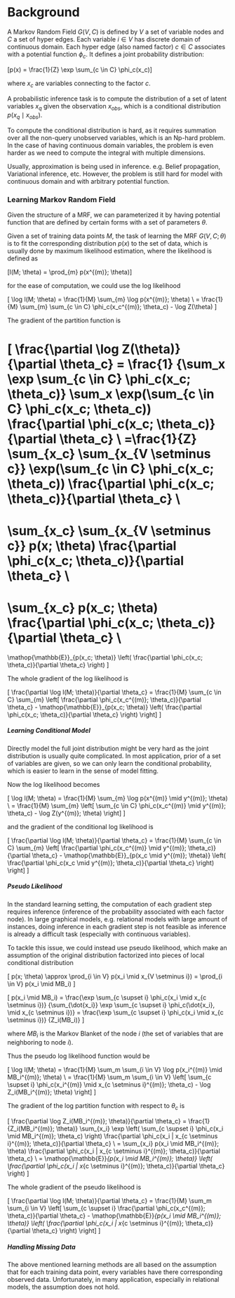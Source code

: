 # Background
A Markov Random Field $G(V, C)$ is defined by $V$ a set of variable nodes and $C$ a set of hyper edges. Each variable $i \in V$ has discrete domain of continuous domain. Each hyper edge (also named factor) $c \in C$ associates with a potential function $\phi_c$. It defines a joint probability distribution:

\[p(x) = \frac{1}{Z} \exp \sum_{c \in C} \phi_c(x_c)\]

where $x_c$ are variables connecting to the factor $c$.

A probabilistic inference task is to compute the distribution of a set of latent variables $x_{q}$ given the observation $x_{obs}$, which is a conditional distribution $p(x_{q} \mid x_{obs})$.

To compute the conditional distribution is hard, as it requires summation over all the non-query unobserved variables, which is an Np-hard problem. In the case of having continuous domain variables, the problem is even harder as we need to compute the integral with multiple dimensions.

Usually, approximation is being used in inference. e.g. Belief propagation, Variational inference, etc. However, the problem is still hard for model with continuous domain and with arbitrary potential function.

### Learning Markov Random Field
Given the structure of a MRF, we can parameterized it by having potential function that are defined by certain forms with a set of parameters $\theta$.

Given a set of training data points $M$, the task of learning the MRF $G(V,C; \theta)$ is to fit the corresponding distribution $p(x)$ to the set of data, which is usually done by maximum likelihood estimation, where the likelihood is defined as

\[l(M; \theta) = \prod_{m} p(x^{(m)}; \theta)\]

for the ease of computation, we could use the log likelihood

\[
\log l(M; \theta) = \frac{1}{M} \sum_{m} \log p(x^{(m)}; \theta) \\
= \frac{1}{M} \sum_{m} \sum_{c \in C} \phi_c(x_c^{(m)}; \theta_c) - \log Z(\theta)
\]

The gradient of the partition function is

\[
\frac{\partial \log Z(\theta)}{\partial \theta_c} =
\frac{1}
{\sum_x \exp \sum_{c \in C} \phi_c(x_c; \theta_c)}
\sum_x \exp(\sum_{c \in C} \phi_c(x_c; \theta_c))
\frac{\partial \phi_c(x_c; \theta_c)}{\partial \theta_c} \\
=\frac{1}{Z}
\sum_{x_c} \sum_{x_{V \setminus c}} \exp(\sum_{c \in C} \phi_c(x_c; \theta_c))
\frac{\partial \phi_c(x_c; \theta_c)}{\partial \theta_c} \\
=
\sum_{x_c} \sum_{x_{V \setminus c}} p(x; \theta)
\frac{\partial \phi_c(x_c; \theta_c)}{\partial \theta_c} \\
=
\sum_{x_c} p(x_c; \theta)
\frac{\partial \phi_c(x_c; \theta_c)}{\partial \theta_c} \\
=
\mathop{\mathbb{E}}_{p(x_c; \theta)}
\left(
\frac{\partial \phi_c(x_c; \theta_c)}{\partial \theta_c}
\right)
\]

The whole gradient of the log likelihood is

\[
\frac{\partial \log l(M; \theta)}{\partial \theta_c}
= \frac{1}{M} \sum_{c \in C} \sum_{m}
\left[
\frac{\partial \phi_c(x_c^{(m)}; \theta_c)}{\partial \theta_c} -
\mathop{\mathbb{E}}_{p(x_c; \theta)}
\left(
\frac{\partial \phi_c(x_c; \theta_c)}{\partial \theta_c}
\right)
\right]
\]

##### Learning Conditional Model
Directly model the full joint distribution might be very hard as the joint distribution is usually quite complicated. In most application, prior of a set of variables are given, so we can only learn the conditional probability, which is easier to learn in the sense of model fitting.

Now the log likelihood becomes

\[
\log l(M; \theta) = \frac{1}{M} \sum_{m} \log p(x^{(m)} \mid y^{(m)}; \theta) \\
= \frac{1}{M} \sum_{m}
\left[
\sum_{c \in C} \phi_c(x_c^{(m)} \mid y^{(m)}; \theta_c) - \log Z(y^{(m)}; \theta)
\right]
\]

and the gradient of the conditional log likelihood is

\[
\frac{\partial \log l(M; \theta)}{\partial \theta_c}
= \frac{1}{M} \sum_{c \in C} \sum_{m}
\left[
\frac{\partial \phi_c(x_c^{(m)} \mid y^{(m)}; \theta_c)}{\partial \theta_c} -
\mathop{\mathbb{E}}_{p(x_c \mid y^{(m)}; \theta)}
\left(
\frac{\partial \phi_c(x_c \mid y^{(m)}; \theta_c)}{\partial \theta_c}
\right)
\right]
\]

##### Pseudo Likelihood
In the standard learning setting, the computation of each gradient step requires inference (inference of the probability associated with each factor node). In large graphical models, e.g. relational models with large amount of instances, doing inference in each gradient step is not feasible as inference is already a difficult task (especially with continuous variables).

To tackle this issue, we could instead use pseudo likelihood, which make an assumption of the original distribution factorized into pieces of local conditional distribution

\[
p(x; \theta) \approx \prod_{i \in V} p(x_i \mid x_{V \setminus i})
= \prod_{i \in V} p(x_i \mid MB_i)
\]

\[
p(x_i \mid MB_i) =
\frac{\exp \sum_{c \supset i} \phi_c(x_i \mid x_{c \setminus i})}
{\sum_{\dot{x_i}} \exp \sum_{c \supset i} \phi_c(\dot{x_i}, \mid x_{c \setminus i})}
= \frac{\exp \sum_{c \supset i} \phi_c(x_i \mid x_{c \setminus i})}
{Z_i(MB_i)}
\]

where $MB_i$ is the Markov Blanket of the node $i$ (the set of variables that are neighboring to node $i$).

Thus the pseudo log likelihood function would be

\[
\log l(M; \theta) = \frac{1}{M} \sum_m \sum_{i \in V} \log p(x_i^{(m)} \mid MB_i^{(m)}; \theta) \\
= \frac{1}{M} \sum_m \sum_{i \in V}
\left[
\sum_{c \supset i} \phi_c(x_i^{(m)} \mid x_{c \setminus i}^{(m)}; \theta_c) - \log Z_i(MB_i^{(m)}; \theta)
\right]
\]

The gradient of the log partition function with respect to $\theta_c$ is

\[
\frac{\partial \log Z_i(MB_i^{(m)}; \theta)}{\partial \theta_c} =
\frac{1}{Z_i(MB_i^{(m)}; \theta)}
\sum_{x_i} \exp \left( \sum_{c \supset i} \phi_c(x_i \mid MB_i^{(m)}; \theta_c) \right)
\frac{\partial \phi_c(x_i | x_{c \setminus i}^{(m)}; \theta_c)}{\partial \theta_c} \\
= \sum_{x_i} p(x_i \mid MB_i^{(m)}; \theta)
\frac{\partial \phi_c(x_i | x_{c \setminus i}^{(m)}; \theta_c)}{\partial \theta_c} \\
= \mathop{\mathbb{E}}_{p(x_i \mid MB_i^{(m)}; \theta)}
\left(
\frac{\partial \phi_c(x_i | x_{c \setminus i}^{(m)}; \theta_c)}{\partial \theta_c}
\right)
\]

The whole gradient of the pseudo likelihood is

\[
\frac{\partial \log l(M; \theta)}{\partial \theta_c}
= \frac{1}{M} \sum_m \sum_{i \in V}
\left[
\sum_{c \supset i} \frac{\partial \phi_c(x_c^{(m)}; \theta_c)}{\partial \theta_c} - \mathop{\mathbb{E}}_{p(x_i \mid MB_i^{(m)}; \theta)}
\left(
\frac{\partial \phi_c(x_i | x_{c \setminus i}^{(m)}; \theta_c)}{\partial \theta_c}
\right)
\right]
\]

##### Handling Missing Data
The above mentioned learning methods are all based on the assumption that for each training data point, every variables have there corresponding observed data. Unfortunately, in many application, especially in relational models, the assumption does not hold.

